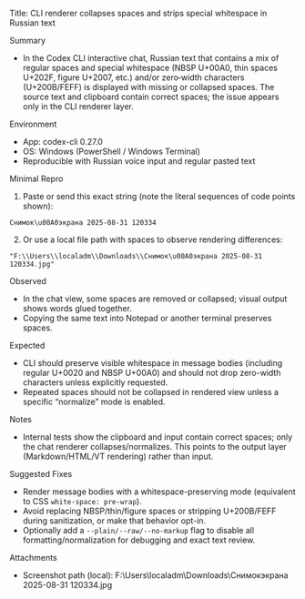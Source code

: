 Title: CLI renderer collapses spaces and strips special whitespace in Russian text

Summary
- In the Codex CLI interactive chat, Russian text that contains a mix of regular spaces and special whitespace (NBSP U+00A0, thin spaces U+202F, figure U+2007, etc.) and/or zero‑width characters (U+200B/FEFF) is displayed with missing or collapsed spaces. The source text and clipboard contain correct spaces; the issue appears only in the CLI renderer layer.

Environment
- App: codex-cli 0.27.0
- OS: Windows (PowerShell / Windows Terminal)
- Reproducible with Russian voice input and regular pasted text

Minimal Repro
1) Paste or send this exact string (note the literal sequences of code points shown):

```
Снимок\u00A0экрана 2025-08-31 120334
```

2) Or use a local file path with spaces to observe rendering differences:

```
"F:\\Users\\localadm\\Downloads\\Снимок\u00A0экрана 2025-08-31 120334.jpg"
```

Observed
- In the chat view, some spaces are removed or collapsed; visual output shows words glued together.
- Copying the same text into Notepad or another terminal preserves spaces.

Expected
- CLI should preserve visible whitespace in message bodies (including regular U+0020 and NBSP U+00A0) and should not drop zero-width characters unless explicitly requested.
- Repeated spaces should not be collapsed in rendered view unless a specific “normalize” mode is enabled.

Notes
- Internal tests show the clipboard and input contain correct spaces; only the chat renderer collapses/normalizes. This points to the output layer (Markdown/HTML/VT rendering) rather than input.

Suggested Fixes
- Render message bodies with a whitespace-preserving mode (equivalent to CSS `white-space: pre-wrap`).
- Avoid replacing NBSP/thin/figure spaces or stripping U+200B/FEFF during sanitization, or make that behavior opt-in.
- Optionally add a `--plain/--raw/--no-markup` flag to disable all formatting/normalization for debugging and exact text review.

Attachments
- Screenshot path (local): F:\\Users\\localadm\\Downloads\\Снимокэкрана 2025-08-31 120334.jpg

